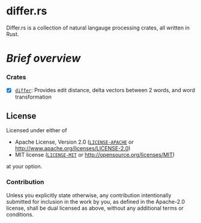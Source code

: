 # differ.rs

Differ.rs is a collection of natural langauge processing crates, all written in Rust.

# *Brief overview*
### Crates
 - [x] [`differ`](./crates/differ): Provides edit distance, delta vectors between 2 words, and word transformation 

## License
Licensed under either of
 * Apache License, Version 2.0 ([`LICENSE-APACHE`](LICENSE-APACHE) or http://www.apache.org/licenses/LICENSE-2.0)
 * MIT license ([`LICENSE-MIT`](LICENSE-MIT) or http://opensource.org/licenses/MIT)

at your option.

### Contribution
Unless you explicitly state otherwise, any contribution intentionally submitted for inclusion in the work by you, as defined in the Apache-2.0 license, shall be dual licensed as above, without any additional terms or conditions.
